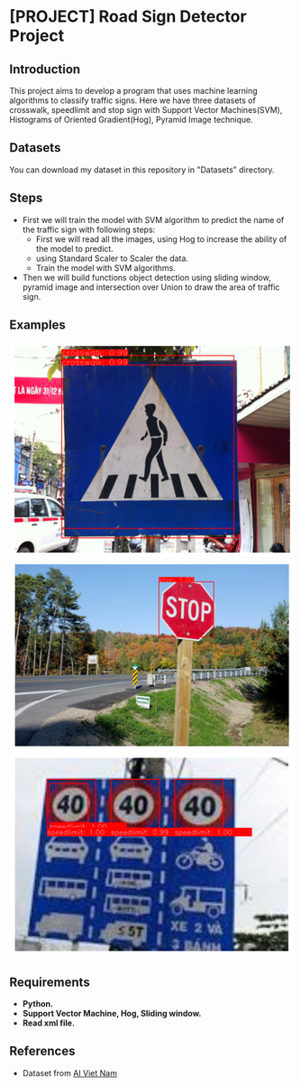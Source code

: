 # [PROJECT] Road Sign Detector Project

## Introduction

This project aims to develop a program that uses machine learning algorithms to classify traffic signs. Here we have three datasets of crosswalk, speedlimit and stop sign with Support Vector Machines(SVM), Histograms of Oriented Gradient(Hog), Pyramid Image technique.

## Datasets

You can download my dataset in this repository in "Datasets" directory.

## Steps

<ul>
    <li> First we will train the model with SVM algorithm to predict the name of the traffic sign with following steps:
        <ul>
            <li> First we will read all the images, using Hog to increase the ability of the model to predict.
            <li> using Standard Scaler to Scaler the data.
            <li> Train the model with SVM algorithms. </li>
        </ul>
    <li> Then we will build functions object detection using sliding window, pyramid image and intersection over Union to draw the area of traffic sign.
</ul>

## Examples

<img src="ImageMd/Crosswalk.png" width=800><br/>
<img src="ImageMd/StopSign.png" width=800><br/>
<img src="ImageMd/SpeedLimit.png" width=800><br/>

## Requirements

- **Python.**
- **Support Vector Machine, Hog, Sliding window.**
- **Read xml file.**

## References

- Dataset from <a href="https://aivietnam.edu.vn/?fbclid=IwY2xjawIvzm9leHRuA2FlbQIxMAABHQ54_Y7iHtWi4op35SgjVNrie4J7GHRXj752yOay1hqPQAvNIDui67awgA_aem_deeml_7GV895jlOz1hc46g"> AI Viet Nam
